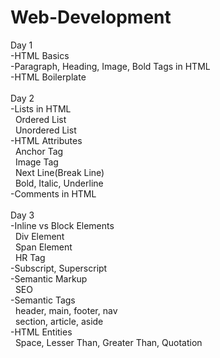 # Web-Development<br>
Day 1 <br>
-HTML Basics <br>
-Paragraph, Heading, Image, Bold Tags in HTML <br>
-HTML Boilerplate <br><br>
Day 2 <br>
-Lists in HTML <br>
  &nbsp;&nbsp;Ordered List <br>
  &nbsp;&nbsp;Unordered List<br>
-HTML Attributes<br>
  &nbsp;&nbsp;Anchor Tag<br>
  &nbsp;&nbsp;Image Tag<br>
  &nbsp;&nbsp;Next Line(Break Line)<br>
  &nbsp;&nbsp;Bold, Italic, Underline<br>
-Comments in HTML<br><br>
Day 3<br>
-Inline vs Block Elements<br>
&nbsp;&nbsp;Div Element<br>
&nbsp;&nbsp;Span Element<br>
&nbsp;&nbsp;HR Tag<br>
-Subscript, Superscript<br>
-Semantic Markup<br>
&nbsp;&nbsp;SEO<br>
-Semantic Tags<br>
&nbsp;&nbsp;header, main, footer, nav<br>
&nbsp;&nbsp;section, article, aside<br>
-HTML Entities<br>
&nbsp;&nbsp;Space, Lesser Than, Greater Than, Quotation<br><br>
